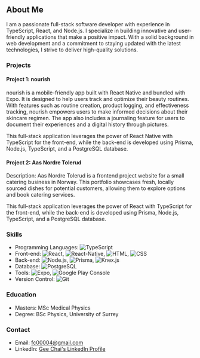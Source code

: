 ## About Me

I am a passionate full-stack software developer with experience in TypeScript, React, and Node.js. I specialize in building innovative and user-friendly applications that make a positive impact. With a solid background in web development and a commitment to staying updated with the latest technologies, I strive to deliver high-quality solutions.

### Projects

#### Project 1: nourish

nourish is a mobile-friendly app built with React Native and bundled with Expo. It is designed to help users track and optimize their beauty routines. With features such as routine creation, product logging, and effectiveness tracking, nourish empowers users to make informed decisions about their skincare regimen. The app also includes a journaling feature for users to document their experiences and a digital history through pictures.

This full-stack application leverages the power of React Native with TypeScript for the front-end, while the back-end is developed using Prisma, Node.js, TypeScript, and a PostgreSQL database.

#### Project 2: Aas Nordre Tolerud

Description:
Aas Nordre Tolerud is a frontend project website for a small catering business in Norway. This portfolio showcases fresh, locally sourced dishes for potential customers, allowing them to explore options and book catering services.

This full-stack application leverages the power of React with TypeScript for the front-end, while the back-end is developed using Prisma, Node.js, TypeScript, and a PostgreSQL database. 

### Skills

- Programming Languages: ![TypeScript](https://img.shields.io/badge/TypeScript-%23007ACC.svg?&logo=typescript&logoColor=white)
- Front-end: ![React](https://img.shields.io/badge/React-61DAFB?logo=react&logoColor=white), ![React-Native](https://img.shields.io/badge/React--Native-61DAFB?logo=react&logoColor=white), ![HTML](https://img.shields.io/badge/HTML-orange?logo=html5&logoColor=white), ![CSS](https://img.shields.io/badge/CSS-blueviolet?logo=css3&logoColor=white)
- Back-end: ![Node.js](https://img.shields.io/badge/Node.js-brightgreen?logo=node.js&logoColor=white), ![Prisma](https://img.shields.io/badge/Prisma-yellowgreen?logo=prisma&logoColor=white), ![Knex.js](https://img.shields.io/badge/Knex.js-red?logo=knex.js&logoColor=white)
- Database: ![PostgreSQL](https://img.shields.io/badge/PostgreSQL-blueviolet?logo=postgresql&logoColor=white)
- Tools: ![Expo](https://img.shields.io/badge/Expo-4630EB?logo=expo&logoColor=white), ![Google Play Console](https://img.shields.io/badge/Google%20Play%20Console-green?logo=google-play&logoColor=white)
- Version Control: ![Git](https://img.shields.io/badge/Git-black?logo=git&logoColor=white)

### Education

- Masters: MSc Medical Physics
- Degree: BSc Physics, University of Surrey

### Contact

- Email: fc00004@gmail.com
- LinkedIn: [Gee Chai's LinkedIn Profile](https://www.linkedin.com/in/gee-chai-54a46780/)
